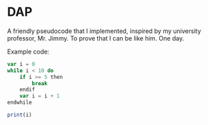 # DAP

A friendly pseudocode that I implemented, inspired by my university professor, Mr. Jimmy. To prove that I can be like him. One day.

Example code:

```javascript
var i = 0
while i < 10 do
    if i >= 5 then
        break
    endif
    var i = i + 1
endwhile

print(i)
```